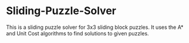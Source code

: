 # Sliding-Puzzle-Solver
 This is a sliding puzzle solver for 3x3 sliding block puzzles. It uses the A* and Unit Cost algorithms to find solutions to given puzzles.
